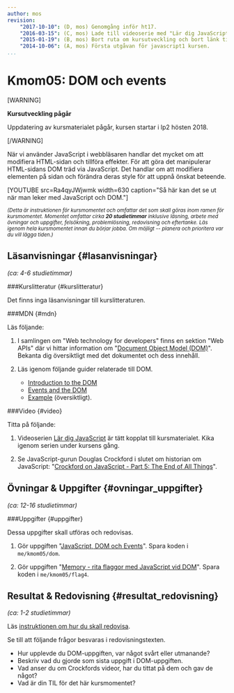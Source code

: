 ```yaml
---
author: mos
revision:
    "2017-10-10": (D, mos) Genomgång inför ht17.
    "2016-03-15": (C, mos) Lade till videoserie med "Lär dig JavaScript".
    "2015-01-19": (B, mos) Bort ruta om kursutveckling och bort länk till youtube-serie.
    "2014-10-06": (A, mos) Första utgåvan för javascript1 kursen.
...
```

Kmom05: DOM och events
==================================

[WARNING]

**Kursutveckling pågår**

Uppdatering av kursmaterialet pågår, kursen startar i lp2 hösten 2018.

[/WARNING]

När vi använder JavaScript i webbläsaren handlar det mycket om att modifiera HTML-sidan och tillföra effekter. För att göra det manipulerar HTML-sidans DOM träd via JavaScript. Det handlar om att modifiera elementen på sidan och förändra deras style för att uppnå önskat beteende.

<!--more-->

[YOUTUBE src=Ra4qyJWjwmk width=630 caption="Så här kan det se ut när man leker med JavaScript och DOM."]

<small><i>(Detta är instruktionen för kursmomentet och omfattar det som skall göras inom ramen för kursmomentet. Momentet omfattar cirka **20 studietimmar** inklusive läsning, arbete med övningar och uppgifter, felsökning, problemlösning, redovisning och eftertanke. Läs igenom hela kursmomentet innan du börjar jobba. Om möjligt -- planera och prioritera var du vill lägga tiden.)</i></small>



Läsanvisningar  {#lasanvisningar}
---------------------------------

*(ca: 4-6 studietimmar)*


###Kurslitteratur {#kurslitteratur}

Det finns inga läsanvisningar till kurslitteraturen.
<!--
Läs följande:

1. [Eloquent JavaScript: A Modern Introduction to Programming](kunskap/boken-eloquent-javascript-a-modern-introduction-to-programming)
    * [Ch12 JavaScript and the Browser](http://eloquentjavascript.net/12_browser.html)
    * [Ch13 The Document Object Model](http://eloquentjavascript.net/13_dom.html)
    * [Ch14 Handling Events](http://eloquentjavascript.net/14_event.html)
-->



###MDN {#mdn}

Läs följande:

1. I samlingen om "Web technology for developers" finns en sektion "Web APIs" där vi hittar information om "[Document Object Model (DOM)](https://developer.mozilla.org/en-US/docs/DOM)". Bekanta dig översiktligt med det dokumentet och dess innehåll.

1. Läs igenom följande guider relaterade till DOM.
    * [Introduction to the DOM](https://developer.mozilla.org/en-US/docs/Web/API/Document_Object_Model/Introduction)
    * [Events and the DOM](https://developer.mozilla.org/en-US/docs/Web/API/Document_Object_Model/Events)
    * [Example](https://developer.mozilla.org/en-US/docs/Web/API/Document_Object_Model/Examples) (översiktligt).



<!--
###Artiklar {#artiklar}
-->



###Video  {#video}

Titta på följande:

1. Videoserien [Lär dig JavaScript](https://www.youtube.com/playlist?list=PLKtP9l5q3ce_YXUQlr5aAzJ406vSsmeMT) är tätt kopplat till kursmaterialet. Kika igenom serien under kursens gång.

1. Se JavaScript-gurun Douglas Crockford i slutet om historian om JavaScript: "[Crockford on JavaScript - Part 5: The End of All Things](https://www.youtube.com/watch?v=47Ceot8yqeI)".



Övningar & Uppgifter  {#ovningar_uppgifter}
-------------------------------------------

*(ca: 12-16 studietimmar)*

<!--
###Övningar {#ovningar}

Genomför övningarna för att träna inför uppgifterna.

Det finns inga övningar.
-->



###Uppgifter {#uppgifter}

Dessa uppgifter skall utföras och redovisas.

1. Gör uppgiften "[JavaScript, DOM och Events](uppgift/javascript-dom-och-events)". Spara koden i `me/kmom05/dom`.

2. Gör uppgiften "[Memory - rita flaggor med JavaScript vid DOM](uppgift/memory-rita-flaggor-med-javascript-och-dom)". Spara koden i `me/kmom05/flag4`.


<!--
###Extra {#extra}

Det finns inga extra uppgifter.
-->

<!--
Lös följande extrauppgifter om du har tid.

1. Gör uppgiften "[Flytta Baddie på webbsida (#4)](uppgift/flytta-baddie-pa-webbsida-4)" som handlar om att bygga baddien med objekt.
-->



Resultat & Redovisning  {#resultat_redovisning}
-----------------------------------------------

*(ca: 1-2 studietimmar)*

Läs [instruktionen om hur du skall redovisa](./../redovisa).

Se till att följande frågor besvaras i redovisningstexten.

* Hur upplevde du DOM-uppgiften, var något svårt eller utmanande?
* Beskriv vad du gjorde som sista uppgift i DOM-uppgiften.
* Vad anser du om Crockfords videor, har du tittat på dem och gav de något?
* Vad är din TIL för det här kursmomentet?
